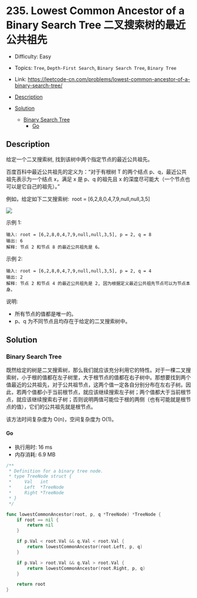 <!-- omit in toc -->
# 235. Lowest Common Ancestor of a Binary Search Tree 二叉搜索树的最近公共祖先

- Difficulty: Easy
- Topics: `Tree`, `Depth-First Search`, `Binary Search Tree`, `Binary Tree`
- Link: https://leetcode-cn.com/problems/lowest-common-ancestor-of-a-binary-search-tree/

- [Description](#description)
- [Solution](#solution)
  - [Binary Search Tree](#binary-search-tree)
    - [Go](#go)

## Description

给定一个二叉搜索树, 找到该树中两个指定节点的最近公共祖先。

百度百科中最近公共祖先的定义为：“对于有根树 T 的两个结点 p、q，最近公共祖先表示为一个结点 x，满足 x 是 p、q 的祖先且 x 的深度尽可能大（一个节点也可以是它自己的祖先）。”

例如，给定如下二叉搜索树:  root = [6,2,8,0,4,7,9,null,null,3,5]

![](https://assets.leetcode-cn.com/aliyun-lc-upload/uploads/2018/12/14/binarysearchtree_improved.png)

示例 1:
```
输入: root = [6,2,8,0,4,7,9,null,null,3,5], p = 2, q = 8
输出: 6 
解释: 节点 2 和节点 8 的最近公共祖先是 6。
```
示例 2:
```
输入: root = [6,2,8,0,4,7,9,null,null,3,5], p = 2, q = 4
输出: 2
解释: 节点 2 和节点 4 的最近公共祖先是 2, 因为根据定义最近公共祖先节点可以为节点本身。
```

说明:
- 所有节点的值都是唯一的。
- p、q 为不同节点且均存在于给定的二叉搜索树中。

## Solution

### Binary Search Tree

既然给定的树是二叉搜索树，那么我们就应该充分利用它的特性。对于一棵二叉搜索树，小于根的值都在左子树里，大于根节点的值都在右子树中。那想要找到两个值最近的公共祖先，对于公共祖节点，这两个值一定各自分别分布在左右子树。因此，若两个值都小于当前根节点，就应该继续搜索左子树；两个值都大于当前根节点，就应该继续搜索右子树；否则说明两值可能位于根的两侧（也有可能就是根节点的值），它们的公共祖先就是根节点。

该方法时间复杂度为 O(n)，空间复杂度为 O(1)。

#### Go

- 执行用时: 16 ms
- 内存消耗: 6.9 MB

```go
/**
 * Definition for a binary tree node.
 * type TreeNode struct {
 *     Val   int
 *     Left  *TreeNode
 *     Right *TreeNode
 * }
 */

func lowestCommonAncestor(root, p, q *TreeNode) *TreeNode {
	if root == nil {
        return nil
    }

    if p.Val < root.Val && q.Val < root.Val {
        return lowestCommonAncestor(root.Left, p, q)
    }

    if p.Val > root.Val && q.Val > root.Val {
        return lowestCommonAncestor(root.Right, p, q)
    }

    return root
}
```
